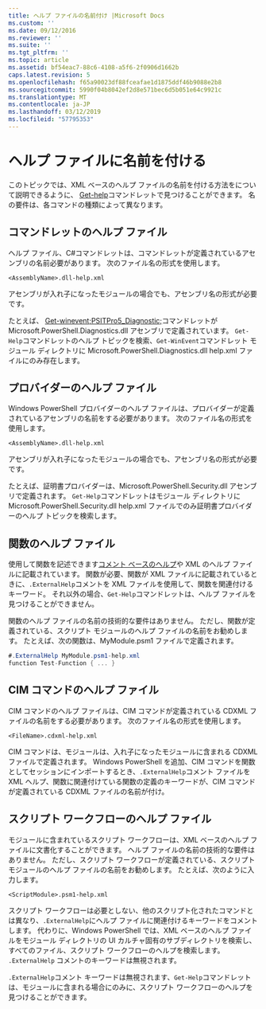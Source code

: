 ```yaml
---
title: ヘルプ ファイルの名前付け |Microsoft Docs
ms.custom: ''
ms.date: 09/12/2016
ms.reviewer: ''
ms.suite: ''
ms.tgt_pltfrm: ''
ms.topic: article
ms.assetid: bf54eac7-88c6-4108-a5f6-2f0906d1662b
caps.latest.revision: 5
ms.openlocfilehash: f65a90023df88fceafae1d1875ddf46b9088e2b8
ms.sourcegitcommit: 5990f04b8042ef2d8e571bec6d5b051e64c9921c
ms.translationtype: MT
ms.contentlocale: ja-JP
ms.lasthandoff: 03/12/2019
ms.locfileid: "57795353"
---
```

# <a name="naming-help-files"></a>ヘルプ ファイルに名前を付ける

このトピックでは、XML ベースのヘルプ ファイルの名前を付ける方法をについて説明できるように、 [Get-help](/powershell/module/Microsoft.PowerShell.Core/Get-Help)コマンドレットで見つけることができます。 名の要件は、各コマンドの種類によって異なります。

## <a name="cmdlet-help-files"></a>コマンドレットのヘルプ ファイル

ヘルプ ファイル、C#コマンドレットは、コマンドレットが定義されているアセンブリの名前必要があります。 次のファイル名の形式を使用します。

```
<AssemblyName>.dll-help.xml
```

アセンブリが入れ子になったモジュールの場合でも、アセンブリ名の形式が必要です。

たとえば、 [Get-winevent;PSITPro5_Diagnostic;](/powershell/module/Microsoft.PowerShell.Diagnostics/Get-WinEvent)コマンドレットが Microsoft.PowerShell.Diagnostics.dll アセンブリで定義されています。 `Get-Help`コマンドレットのヘルプ トピックを検索、`Get-WinEvent`コマンドレット モジュール ディレクトリに Microsoft.PowerShell.Diagnostics.dll help.xml ファイルにのみ存在します。

## <a name="provider-help-files"></a>プロバイダーのヘルプ ファイル

Windows PowerShell プロバイダーのヘルプ ファイルは、プロバイダーが定義されているアセンブリの名前をする必要があります。 次のファイル名の形式を使用します。

```
<AssemblyName>.dll-help.xml
```

アセンブリが入れ子になったモジュールの場合でも、アセンブリ名の形式が必要です。

たとえば、証明書プロバイダーは、Microsoft.PowerShell.Security.dll アセンブリで定義されます。 `Get-Help`コマンドレットはモジュール ディレクトリに Microsoft.PowerShell.Security.dll help.xml ファイルでのみ証明書プロバイダーのヘルプ トピックを検索します。

## <a name="function-help-files"></a>関数のヘルプ ファイル

使用して関数を記述できます[コメント ベースのヘルプ](/powershell/module/microsoft.powershell.core/about/about_comment_based_help)や XML のヘルプ ファイルに記載されています。 関数が必要、関数が XML ファイルに記載されているときに、`.ExternalHelp`コメントを XML ファイルを使用して、関数を関連付けるキーワード。 それ以外の場合、`Get-Help`コマンドレットは、ヘルプ ファイルを見つけることができません。

関数のヘルプ ファイルの名前の技術的な要件はありません。 ただし、関数が定義されている、スクリプト モジュールのヘルプ ファイルの名前をお勧めします。 たとえば、次の関数は、MyModule.psm1 ファイルで定義されます。

```csharp
#.ExternalHelp MyModule.psm1-help.xml
function Test-Function { ... }
```

## <a name="cim-command-help-files"></a>CIM コマンドのヘルプ ファイル

CIM コマンドのヘルプ ファイルは、CIM コマンドが定義されている CDXML ファイルの名前をする必要があります。 次のファイル名の形式を使用します。

```
<FileName>.cdxml-help.xml
```

CIM コマンドは、モジュールは、入れ子になったモジュールに含まれる CDXML ファイルで定義されます。 Windows PowerShell を追加、CIM コマンドを関数としてセッションにインポートするとき、`.ExternalHelp`コメント ファイルを XML ヘルプ、関数に関連付けている関数の定義のキーワードが、CIM コマンドが定義されている CDXML ファイルの名前が付け。

## <a name="script-workflow-help-files"></a>スクリプト ワークフローのヘルプ ファイル

モジュールに含まれているスクリプト ワークフローは、XML ベースのヘルプ ファイルに文書化することができます。 ヘルプ ファイルの名前の技術的な要件はありません。 ただし、スクリプト ワークフローが定義されている、スクリプト モジュールのヘルプ ファイルの名前をお勧めします。 たとえば、次のように入力します。

```
<ScriptModule>.psm1-help.xml
```

スクリプト ワークフローは必要としない、他のスクリプト化されたコマンドとは異なり、`.ExternalHelp`にヘルプ ファイルに関連付けるキーワードをコメントします。 代わりに、Windows PowerShell では、XML ベースのヘルプ ファイルをモジュール ディレクトリの UI カルチャ固有のサブディレクトリを検索し、すべてのファイル、スクリプト ワークフローのヘルプを検索します。 `.ExternalHelp` コメントのキーワードは無視されます。

`.ExternalHelp`コメント キーワードは無視されます、`Get-Help`コマンドレットは、モジュールに含まれる場合にのみに、スクリプト ワークフローのヘルプを見つけることができます。